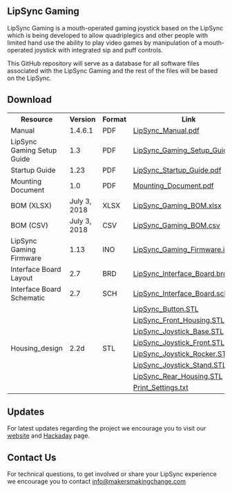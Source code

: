 ## LipSync Gaming

LipSync Gaming is a mouth-operated gaming joystick based on the LipSync which is being developed to allow quadriplegics and other people with limited hand use the ability to play video games by manipulation of a mouth-operated joystick with integrated sip and puff controls.

This GitHub repository will serve as a database for all software files associated with the LipSync Gaming and the rest of the files will be based on the LipSync.

## Download

 <table style="width:100%">
  <tr>
    <th>Resource</th>
    <th>Version</th>
    <th>Format</th>
    <th>Link</th>
  <tr>
    <td>Manual</td>
    <td>1.4.6.1</td>
    <td>PDF</td>
    <td><a href="https://github.com/makersmakingchange/LipSync-Gaming/blob/master/LipSync_Manual.pdf">LipSync_Manual.pdf</a></td>
  </tr>
  <tr>
    <td>LipSync Gaming Setup Guide</td>
    <td>1.3</td>
    <td>PDF</td>
    <td><a href="https://github.com/makersmakingchange/LipSync-Gaming/blob/master/LipSync_Gaming_Setup_Guide.pdf">LipSync_Gaming_Setup_Guide.pdf</a></td>
  </tr>
  <tr>
  <tr>
    <td>Startup Guide</td>
    <td>1.23</td>
    <td>PDF</td>
    <td><a href="https://github.com/makersmakingchange/LipSync-Gaming/raw/master/LipSync_Startup_Guide.pdf">LipSync_Startup_Guide.pdf</a></td>
  </tr>
  <tr>
     <td>Mounting Document</td>
     <td>1.0</td>
     <td>PDF</td>
     <td><a href="https://github.com/makersmakingchange/LipSync-Gaming/blob/master/Mounting_Document.pdf">Mounting_Document.pdf</a></td>
  </tr>
  <tr>
    <td>BOM (XLSX)</td>
    <td>July 3, 2018</td>
    <td>XLSX</td>
    <td><a href="https://github.com/makersmakingchange/LipSync-Gaming/raw/master/LipSync_Gaming_BOM.xlsx">LipSync_Gaming_BOM.xlsx</a></td>
  </tr>
  <tr>
    <td>BOM (CSV)</td>
    <td>July 3, 2018</td>
    <td>CSV</td>
    <td><a href="https://raw.githubusercontent.com/makersmakingchange/LipSync-Gaming/master/LipSync_Gaming_BOM.csv" download target="_blank">LipSync_Gaming_BOM.csv</a></td>
  </tr>
  <tr>
    <td>LipSync Gaming Firmware</td>
    <td>1.13</td>
    <td>INO</td>
    <td><a href="https://github.com/makersmakingchange/LipSync-Gaming/raw/master/Software/LipSync_Gaming_Firmware/LipSync_Gaming_Firmware.ino">LipSync_Gaming_Firmware.ino</a></td>
  </tr>
  <tr>
    <td>Interface Board Layout</td>
    <td>2.7</td>
    <td>BRD</td>
    <td><a href="https://raw.githubusercontent.com/makersmakingchange/LipSync-Gaming/master/Hardware/PCB_design/LipSync_Interface_Board.brd">LipSync_Interface_Board.brd</a></td>
  </tr>
  <tr>
    <td>Interface Board Schematic</td>
    <td>2.7</td>
    <td>SCH</td>
    <td><a href="https://raw.githubusercontent.com/makersmakingchange/LipSync-Gaming/master/Hardware/PCB_design/LipSync_Interface_Board.sch">LipSync_Interface_Board.sch</a></td>
  </tr>
    <tr>
    <td rowspan="9">Housing_design</td>
    <td rowspan="9">2.2d</td>
    <td rowspan="9">STL</td>
    <td><a href="https://raw.githubusercontent.com/makersmakingchange/LipSync-Gaming/master/Hardware/Housing_design/LipSync_Button.STL">LipSync_Button.STL</a></td>
  </tr>
  <tr>
  <td><a href="https://github.com/makersmakingchange/LipSync-Gaming/raw/master/Hardware/Housing_design/LipSync_Front_Housing.STL">LipSync_Front_Housing.STL</a></td>
  </tr>
  <tr>
	<td><a href="https://github.com/makersmakingchange/LipSync-Gaming/raw/master/Hardware/Housing_design/LipSync_Joystick_Base.STL">LipSync_Joystick_Base.STL</a></td>
</tr>
<tr>
  <td><a href="https://github.com/makersmakingchange/LipSync-Gaming/raw/master/Hardware/Housing_design/LipSync_Joystick_Front.STL">LipSync_Joystick_Front.STL</a></td>
</tr>
<tr>
  <td><a href="https://github.com/makersmakingchange/LipSync-Gaming/raw/master/Hardware/Housing_design/LipSync_Joystick_Rocker.STL">LipSync_Joystick_Rocker.STL</a></td>
</tr>
<tr>
    <td><a href="https://github.com/makersmakingchange/LipSync-Gaming/blob/master/Hardware/Housing_design/LipSync_Joystick_Stand.STL">LipSync_Joystick_Stand.STL</a></td>
</tr>
<tr>
  <td><a href="https://github.com/makersmakingchange/LipSync-Gaming/raw/master/Hardware/Housing_design/LipSync_Rear_Housing.stl">LipSync_Rear_Housing.STL</a></td>
</tr>
<tr>
  <td><a href="https://raw.githubusercontent.com/makersmakingchange/LipSync-Gaming/master/Hardware/Housing_design/Print_Settings.txt">Print_Settings.txt</a></td>
</tr>
</table> 

## Updates 
For latest updates regarding the project we encourage you to visit our <a href="https://www.makersmakingchange.com/">website</a> and <a href="https://hackaday.io/project/13424-lipsync">Hackaday</a> page.


## Contact Us

For technical questions, to get involved or share your LipSync experience we encourage you to contact info@makersmakingchange.com




